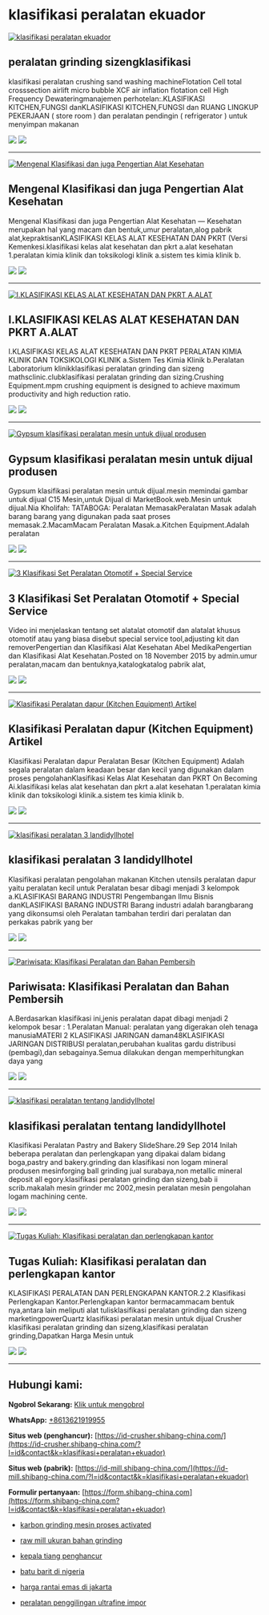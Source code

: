 # klasifikasi peralatan ekuador

<a href="https://swt.shibang-china.com/?l=id&img&k=klasifikasi+peralatan+ekuador" target="_blank">![klasifikasi peralatan ekuador](http://static.shibang-china.com/all-800x300/1102.jpg)</a>

## peralatan grinding sizengklasifikasi
klasifikasi peralatan crushing sand washing machineFlotation Cell total crosssection airlift micro bubble XCF air inflation flotation cell High Frequency Dewateringmanajemen perhotelan:.KLASIFIKASI KITCHEN,FUNGSI danKLASIFIKASI KITCHEN,FUNGSI dan RUANG LINGKUP PEKERJAAN ( store room ) dan peralatan pendingin ( refrigerator ) untuk menyimpan makanan


<a href="https://whatsapp.shibangsoft.com/WhatsApp.php" target="_blank" title="WhatsApp">![](http://static.shibang-china.com/icon/whatsapp.png)</a> <a href="https://swt.shibang-china.com/?l=id&icon&k=klasifikasi+peralatan+ekuador" target="_blank">![](http://static.shibang-china.com/icon/chat-id.png)</a>

---

<a href="https://swt.shibang-china.com/?l=id&img&k=klasifikasi+peralatan+ekuador" target="_blank">![Mengenal Klasifikasi dan juga Pengertian Alat Kesehatan](http://static.shibang-china.com/all-800x300/1531.jpg)</a>

## Mengenal Klasifikasi dan juga Pengertian Alat Kesehatan
Mengenal Klasifikasi dan juga Pengertian Alat Kesehatan — Kesehatan merupakan hal yang macam dan bentuk,umur peralatan,alog pabrik alat,kepraktisanKLASIFIKASI KELAS ALAT KESEHATAN DAN PKRT (Versi Kemenkesi.klasifikasi kelas alat kesehatan dan pkrt a.alat kesehatan 1.peralatan kimia klinik dan toksikologi klinik a.sistem tes kimia klinik b.


<a href="https://whatsapp.shibangsoft.com/WhatsApp.php" target="_blank" title="WhatsApp">![](http://static.shibang-china.com/icon/whatsapp.png)</a> <a href="https://swt.shibang-china.com/?l=id&icon&k=klasifikasi+peralatan+ekuador" target="_blank">![](http://static.shibang-china.com/icon/chat-id.png)</a>

---

<a href="https://swt.shibang-china.com/?l=id&img&k=klasifikasi+peralatan+ekuador" target="_blank">![I.KLASIFIKASI KELAS ALAT KESEHATAN DAN PKRT A.ALAT](http://static.shibang-china.com/all-800x300/167.jpg)</a>

## I.KLASIFIKASI KELAS ALAT KESEHATAN DAN PKRT A.ALAT
I.KLASIFIKASI KELAS ALAT KESEHATAN DAN PKRT PERALATAN KIMIA KLINIK DAN TOKSIKOLOGI KLINIK a.Sistem Tes Kimia Klinik b.Peralatan Laboratorium klinikklasifikasi peralatan grinding dan sizeng mathsclinic.clubklasifikasi peralatan grinding dan sizing.Crushing Equipment.mpm crushing equipment is designed to achieve maximum productivity and high reduction ratio.


<a href="https://whatsapp.shibangsoft.com/WhatsApp.php" target="_blank" title="WhatsApp">![](http://static.shibang-china.com/icon/whatsapp.png)</a> <a href="https://swt.shibang-china.com/?l=id&icon&k=klasifikasi+peralatan+ekuador" target="_blank">![](http://static.shibang-china.com/icon/chat-id.png)</a>

---

<a href="https://swt.shibang-china.com/?l=id&img&k=klasifikasi+peralatan+ekuador" target="_blank">![Gypsum klasifikasi peralatan mesin untuk dijual produsen](http://static.shibang-china.com/all-800x300/1027.jpg)</a>

## Gypsum klasifikasi peralatan mesin untuk dijual produsen
Gypsum klasifikasi peralatan mesin untuk dijual.mesin memindai gambar untuk dijual C15 Mesin,untuk Dijual di MarketBook.web.Mesin untuk dijual.Nia Kholifah: TATABOGA: Peralatan MemasakPeralatan Masak adalah barang barang yang digunakan pada saat proses memasak.2.MacamMacam Peralatan Masak.a.Kitchen Equipment.Adalah peralatan


<a href="https://whatsapp.shibangsoft.com/WhatsApp.php" target="_blank" title="WhatsApp">![](http://static.shibang-china.com/icon/whatsapp.png)</a> <a href="https://swt.shibang-china.com/?l=id&icon&k=klasifikasi+peralatan+ekuador" target="_blank">![](http://static.shibang-china.com/icon/chat-id.png)</a>

---

<a href="https://swt.shibang-china.com/?l=id&img&k=klasifikasi+peralatan+ekuador" target="_blank">![3 Klasifikasi Set Peralatan Otomotif + Special Service](http://static.shibang-china.com/all-800x300/1363.jpg)</a>

## 3 Klasifikasi Set Peralatan Otomotif + Special Service
Video ini menjelaskan tentang set alatalat otomotif dan alatalat khusus otomotif atau yang biasa disebut special service tool,adjusting kit dan removerPengertian dan Klasifikasi Alat Kesehatan Abel MedikaPengertian dan Klasifikasi Alat Kesehatan.Posted on 18 November 2015 by admin.umur peralatan,macam dan bentuknya,katalogkatalog pabrik alat,


<a href="https://whatsapp.shibangsoft.com/WhatsApp.php" target="_blank" title="WhatsApp">![](http://static.shibang-china.com/icon/whatsapp.png)</a> <a href="https://swt.shibang-china.com/?l=id&icon&k=klasifikasi+peralatan+ekuador" target="_blank">![](http://static.shibang-china.com/icon/chat-id.png)</a>

---

<a href="https://swt.shibang-china.com/?l=id&img&k=klasifikasi+peralatan+ekuador" target="_blank">![Klasifikasi Peralatan dapur (Kitchen Equipment) Artikel](http://static.shibang-china.com/all-800x300/943.jpg)</a>

## Klasifikasi Peralatan dapur (Kitchen Equipment) Artikel
Klasifikasi Peralatan dapur Peralatan Besar (Kitchen Equipment) Adalah segala peralatan dalam keadaan besar dan kecil yang digunakan dalam proses pengolahanKlasifikasi Kelas Alat Kesehatan dan PKRT On Becoming Ai.klasifikasi kelas alat kesehatan dan pkrt a.alat kesehatan 1.peralatan kimia klinik dan toksikologi klinik.a.sistem tes kimia klinik b.


<a href="https://whatsapp.shibangsoft.com/WhatsApp.php" target="_blank" title="WhatsApp">![](http://static.shibang-china.com/icon/whatsapp.png)</a> <a href="https://swt.shibang-china.com/?l=id&icon&k=klasifikasi+peralatan+ekuador" target="_blank">![](http://static.shibang-china.com/icon/chat-id.png)</a>

---

<a href="https://swt.shibang-china.com/?l=id&img&k=klasifikasi+peralatan+ekuador" target="_blank">![klasifikasi peralatan 3 landidyllhotel](http://static.shibang-china.com/all-800x300/87.jpg)</a>

## klasifikasi peralatan 3 landidyllhotel
Klasifikasi peralatan pengolahan makanan Kitchen utensils peralatan dapur yaitu peralatan kecil untuk Peralatan besar dibagi menjadi 3 kelompok a.KLASIFIKASI BARANG INDUSTRI Pengembangan Ilmu Bisnis danKLASIFIKASI BARANG INDUSTRI Barang industri adalah barangbarang yang dikonsumsi oleh Peralatan tambahan terdiri dari peralatan dan perkakas pabrik yang ber


<a href="https://whatsapp.shibangsoft.com/WhatsApp.php" target="_blank" title="WhatsApp">![](http://static.shibang-china.com/icon/whatsapp.png)</a> <a href="https://swt.shibang-china.com/?l=id&icon&k=klasifikasi+peralatan+ekuador" target="_blank">![](http://static.shibang-china.com/icon/chat-id.png)</a>

---

<a href="https://swt.shibang-china.com/?l=id&img&k=klasifikasi+peralatan+ekuador" target="_blank">![Pariwisata: Klasifikasi Peralatan dan Bahan Pembersih](http://static.shibang-china.com/all-800x300/710.jpg)</a>

## Pariwisata: Klasifikasi Peralatan dan Bahan Pembersih
A.Berdasarkan klasifikasi ini,jenis peralatan dapat dibagi menjadi 2 kelompok besar : 1.Peralatan Manual: peralatan yang digerakan oleh tenaga manusiaMATERI 2 KLASIFIKASI JARINGAN daman48KLASIFIKASI JARINGAN DISTRIBUSI peralatan,perubahan kualitas gardu distribusi (pembagi),dan sebagainya.Semua dilakukan dengan memperhitungkan daya yang


<a href="https://whatsapp.shibangsoft.com/WhatsApp.php" target="_blank" title="WhatsApp">![](http://static.shibang-china.com/icon/whatsapp.png)</a> <a href="https://swt.shibang-china.com/?l=id&icon&k=klasifikasi+peralatan+ekuador" target="_blank">![](http://static.shibang-china.com/icon/chat-id.png)</a>

---

<a href="https://swt.shibang-china.com/?l=id&img&k=klasifikasi+peralatan+ekuador" target="_blank">![klasifikasi peralatan tentang landidyllhotel](http://static.shibang-china.com/all-800x300/40.jpg)</a>

## klasifikasi peralatan tentang landidyllhotel
Klasifikasi Peralatan Pastry and Bakery SlideShare.29 Sep 2014 Inilah beberapa peralatan dan perlengkapan yang dipakai dalam bidang boga,pastry and bakery.grinding dan klasifikasi non logam mineral produsen mesinforging ball grinding jual surabaya,non metallic mineral deposit all egory.klasifikasi peralatan grinding dan sizeng,bab ii scrib.makalah mesin grinder mc 2002,mesin peralatan mesin pengolahan logam machining cente.


<a href="https://whatsapp.shibangsoft.com/WhatsApp.php" target="_blank" title="WhatsApp">![](http://static.shibang-china.com/icon/whatsapp.png)</a> <a href="https://swt.shibang-china.com/?l=id&icon&k=klasifikasi+peralatan+ekuador" target="_blank">![](http://static.shibang-china.com/icon/chat-id.png)</a>

---

<a href="https://swt.shibang-china.com/?l=id&img&k=klasifikasi+peralatan+ekuador" target="_blank">![Tugas Kuliah: Klasifikasi peralatan dan perlengkapan kantor](http://static.shibang-china.com/all-800x300/1189.jpg)</a>

## Tugas Kuliah: Klasifikasi peralatan dan perlengkapan kantor
KLASIFIKASI PERALATAN DAN PERLENGKAPAN KANTOR.2.2 Klasifikasi Perlengkapan Kantor.Perlengkapan kantor bermacammacam bentuk nya,antara lain meliputi alat tulisklasifikasi peralatan grinding dan sizeng marketingpowerQuartz klasifikasi peralatan mesin untuk dijual Crusher klasifikasi peralatan grinding dan sizeng,klasifikasi peralatan grinding,Dapatkan Harga Mesin untuk


<a href="https://whatsapp.shibangsoft.com/WhatsApp.php" target="_blank" title="WhatsApp">![](http://static.shibang-china.com/icon/whatsapp.png)</a> <a href="https://swt.shibang-china.com/?l=id&icon&k=klasifikasi+peralatan+ekuador" target="_blank">![](http://static.shibang-china.com/icon/chat-id.png)</a>

---
## Hubungi kami:

**Ngobrol Sekarang:** [Klik untuk mengobrol](https://swt.shibang-china.com?l=id&contact&k=klasifikasi+peralatan+ekuador)

**WhatsApp:**  [+8613621919955](https://whatsapp.shibangsoft.com/WhatsApp.php)

**Situs web (penghancur):** [https://id-crusher.shibang-china.com/](https://id-crusher.shibang-china.com/?l=id&contact&k=klasifikasi+peralatan+ekuador)

**Situs web (pabrik):** [https://id-mill.shibang-china.com/](https://id-mill.shibang-china.com/?l=id&contact&k=klasifikasi+peralatan+ekuador)

**Formulir pertanyaan:** [https://form.shibang-china.com](https://form.shibang-china.com?l=id&contact&k=klasifikasi+peralatan+ekuador)

* [karbon grinding mesin proses activated](../35/karbon%20grinding%20mesin%20proses%20activated.md)

* [raw mill ukuran bahan grinding](../31/raw%20mill%20ukuran%20bahan%20grinding.md)

* [kepala tiang penghancur](../39/kepala%20tiang%20penghancur.md)

* [batu barit di nigeria](../32/batu%20barit%20di%20nigeria.md)

* [harga rantai emas di jakarta](../31/harga%20rantai%20emas%20di%20jakarta.md)

* [peralatan penggilingan ultrafine impor](../31/peralatan%20penggilingan%20ultrafine%20impor.md)
